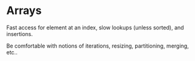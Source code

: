 # Arrays

Fast access for element at an index, slow lookups (unless sorted), and insertions.

Be comfortable with notions of iterations, resizing, partitioning, merging, etc..
